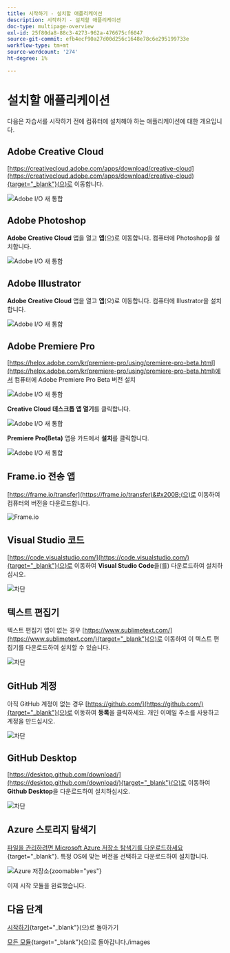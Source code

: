 ```yaml
---
title: 시작하기 - 설치할 애플리케이션
description: 시작하기 - 설치할 애플리케이션
doc-type: multipage-overview
exl-id: 25f80da8-88c3-4273-962a-476675cf6047
source-git-commit: efb4ecf90a27d00d256c1648e78c6e295199733e
workflow-type: tm+mt
source-wordcount: '274'
ht-degree: 1%

---
```


# 설치할 애플리케이션

다음은 자습서를 시작하기 전에 컴퓨터에 설치해야 하는 애플리케이션에 대한 개요입니다.

## Adobe Creative Cloud

[https://creativecloud.adobe.com/apps/download/creative-cloud](https://creativecloud.adobe.com/apps/download/creative-cloud){target="_blank"}(으)로 이동합니다.

![Adobe I/O 새 통합](./images/cc.png)

## Adobe Photoshop

**Adobe Creative Cloud** 앱을 열고 **앱**(으)로 이동합니다. 컴퓨터에 Photoshop을 설치합니다.

![Adobe I/O 새 통합](./images/psd.png)

## Adobe Illustrator

**Adobe Creative Cloud** 앱을 열고 **앱**(으)로 이동합니다. 컴퓨터에 Illustrator을 설치합니다.

![Adobe I/O 새 통합](./images/psd.png)

## Adobe Premiere Pro

[https://helpx.adobe.com/kr/premiere-pro/using/premiere-pro-beta.html](https://helpx.adobe.com/kr/premiere-pro/using/premiere-pro-beta.html)에서 컴퓨터에 Adobe Premiere Pro Beta 버전 설치

![Adobe I/O 새 통합](./images/prpro.png)

**Creative Cloud 데스크톱 앱 열기**&#x200B;를 클릭합니다.

![Adobe I/O 새 통합](./images/prpro1.png)

**Premiere Pro(Beta)** 앱용 카드에서 **설치**&#x200B;를 클릭합니다.

![Adobe I/O 새 통합](./images/prpro2.png)

## Frame.io 전송 앱

[https://frame.io/transfer](https://frame.io/transfer)&#x200B;(으)로 이동하여 컴퓨터의 버전을 다운로드합니다.

![Frame.io](./images/frameio11.png)

## Visual Studio 코드

[https://code.visualstudio.com/](https://code.visualstudio.com/){target="_blank"}(으)로 이동하여 **Visual Studio Code**&#x200B;을(를) 다운로드하여 설치하십시오.

![차단](./images/vsc1.png)

## 텍스트 편집기

텍스트 편집기 앱이 없는 경우 [https://www.sublimetext.com/](https://www.sublimetext.com/){target="_blank"}(으)로 이동하여 이 텍스트 편집기를 다운로드하여 설치할 수 있습니다.

![차단](./images/text1.png)

## GitHub 계정

아직 GitHub 계정이 없는 경우 [https://github.com/](https://github.com/){target="_blank"}(으)로 이동하여 **등록**&#x200B;을 클릭하세요. 개인 이메일 주소를 사용하고 계정을 만드십시오.

![차단](./images/git.png)

## GitHub Desktop

[https://desktop.github.com/download/](https://desktop.github.com/download/){target="_blank"}(으)로 이동하여 **Github Desktop**&#x200B;을 다운로드하여 설치하십시오.

![차단](./images/block1.png)

## Azure 스토리지 탐색기

[파일을 관리하려면 Microsoft Azure 저장소 탐색기를 다운로드하세요](https://azure.microsoft.com/en-us/products/storage/storage-explorer#Download-4){target="_blank"}. 특정 OS에 맞는 버전을 선택하고 다운로드하여 설치합니다.

![Azure 저장소](./images/az10.png){zoomable="yes"}

이제 시작 모듈을 완료했습니다.

## 다음 단계

[시작하기](./getting-started.md){target="_blank"}(으)로 돌아가기

[모든 모듈](./../../../overview.md){target="_blank"}(으)로 돌아갑니다./images
